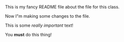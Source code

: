 This is my fancy README file about the file for this class.


Now I"m making some changes to the file.


This is some *really important* text!

You __must__ do this thing!

